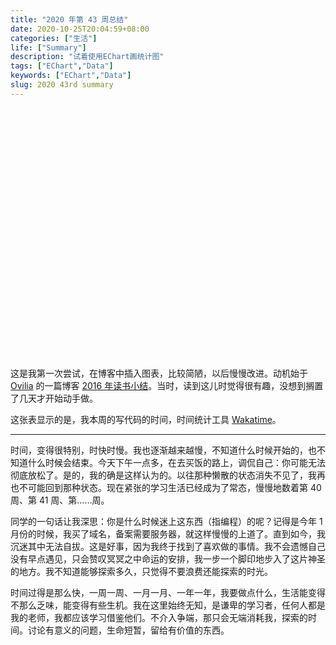 ```yaml
---
title: "2020 年第 43 周总结"
date: 2020-10-25T20:04:59+08:00
categories: ["生活"]
life: ["Summary"]
description: "试着使用EChart画统计图"
tags: ["EChart","Data"]
keywords: ["EChart","Data"]
slug: 2020 43rd summary
---
```


<div id="main" style="width:600px;height:400px;" class="center"></div>
<script type="text/javascript" class="center">
// 基于准备好的dom，初始化echarts实例
var myChart = echarts.init(document.getElementById('main'));
var option = {
    title: {
        text: 'Coding Time this week unit: min'
    },
    tooltip: {},
    legend: {
        data:['Time']
    },
    xAxis: {
        data: ["M","T","W","T","F","S","S"]
    },
    yAxis: {},
    series: [{
        name: 'time',
        type: 'bar',
        data: [88, 60, 278, 53, 8, 280, 173]
    }]
};
myChart.setOption(option);
</script>

这是我第一次尝试，在博客中插入图表，比较简陋，以后慢慢改进。动机始于 [Ovilia](https://github.com/Ovilia) 的一篇博客 [2016 年读书小结](http://zhangwenli.com/blog/2017/01/03/reading-report/)。当时，读到这儿时觉得很有趣，没想到搁置了几天才开始动手做。

这张表显示的是，我本周的写代码的时间，时间统计工具 [Wakatime](https://wakatime.com/)。

---

时间，变得很特别，时快时慢。我也逐渐越来越慢，不知道什么时候开始的，也不知道什么时候会结束。今天下午一点多，在去买饭的路上，调侃自己：你可能无法彻底放松了。是的，我的确是这样认为的。以往那种懒散的状态消失不见了，我再也不可能回到那种状态。现在紧张的学习生活已经成为了常态，慢慢地数着第 40 周、第 41 周、第……周。

同学的一句话让我深思：你是什么时候迷上这东西（指编程）的呢？记得是今年 1 月份的时候，我买了域名，备案需要服务器，就这样慢慢的上道了。直到如今，我沉迷其中无法自拔。这是好事，因为我终于找到了喜欢做的事情。我不会遗憾自己没有早点遇见，只会赞叹冥冥之中命运的安排，我一步一个脚印地步入了这片神圣的地方。我不知道能够探索多久，只觉得不要浪费还能探索的时光。

时间过得是那么快，一周一周、一月一月、一年一年，我要做点什么，生活能变得不那么乏味，能变得有些生机。我在这里始终无知，是谦卑的学习者，任何人都是我的老师，我都应该学习借鉴他们。不介入争端，那只会无端消耗我，探索的时间。讨论有意义的问题，生命短暂，留给有价值的东西。

